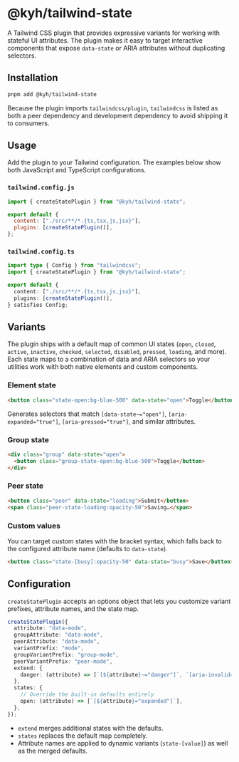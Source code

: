 # @kyh/tailwind-state

A Tailwind CSS plugin that provides expressive variants for working with stateful UI attributes. The plugin makes it easy to target interactive components that expose `data-state` or ARIA attributes without duplicating selectors.

## Installation

```bash
pnpm add @kyh/tailwind-state
```

Because the plugin imports `tailwindcss/plugin`, `tailwindcss` is listed as both a peer dependency and development dependency to avoid shipping it to consumers.

## Usage

Add the plugin to your Tailwind configuration. The examples below show both JavaScript and TypeScript configurations.

### `tailwind.config.js`

```js
import { createStatePlugin } from "@kyh/tailwind-state";

export default {
  content: ["./src/**/*.{ts,tsx,js,jsx}"],
  plugins: [createStatePlugin()],
};
```

### `tailwind.config.ts`

```ts
import type { Config } from "tailwindcss";
import { createStatePlugin } from "@kyh/tailwind-state";

export default {
  content: ["./src/**/*.{ts,tsx,js,jsx}"],
  plugins: [createStatePlugin()],
} satisfies Config;
```

## Variants

The plugin ships with a default map of common UI states (`open`, `closed`, `active`, `inactive`, `checked`, `selected`, `disabled`, `pressed`, `loading`, and more). Each state maps to a combination of data and ARIA selectors so your utilities work with both native elements and custom components.

### Element state

```html
<button class="state-open:bg-blue-500" data-state="open">Toggle</button>
```

Generates selectors that match `[data-state~="open"]`, `[aria-expanded="true"]`, `[aria-pressed="true"]`, and similar attributes.

### Group state

```html
<div class="group" data-state="open">
  <button class="group-state-open:bg-blue-500">Toggle</button>
</div>
```

### Peer state

```html
<button class="peer" data-state="loading">Submit</button>
<span class="peer-state-loading:opacity-50">Saving…</span>
```

### Custom values

You can target custom states with the bracket syntax, which falls back to the configured attribute name (defaults to `data-state`).

```html
<button class="state-[busy]:opacity-50" data-state="busy">Save</button>
```

## Configuration

`createStatePlugin` accepts an options object that lets you customize variant prefixes, attribute names, and the state map.

```ts
createStatePlugin({
  attribute: "data-mode",
  groupAttribute: "data-mode",
  peerAttribute: "data-mode",
  variantPrefix: "mode",
  groupVariantPrefix: "group-mode",
  peerVariantPrefix: "peer-mode",
  extend: {
    danger: (attribute) => [`[${attribute}~="danger"]`, `[aria-invalid="true"]`],
  },
  states: {
    // Override the built-in defaults entirely
    open: (attribute) => [`[${attribute}="expanded"]`],
  },
});
```

- `extend` merges additional states with the defaults.
- `states` replaces the default map completely.
- Attribute names are applied to dynamic variants (`state-[value]`) as well as the merged defaults.

